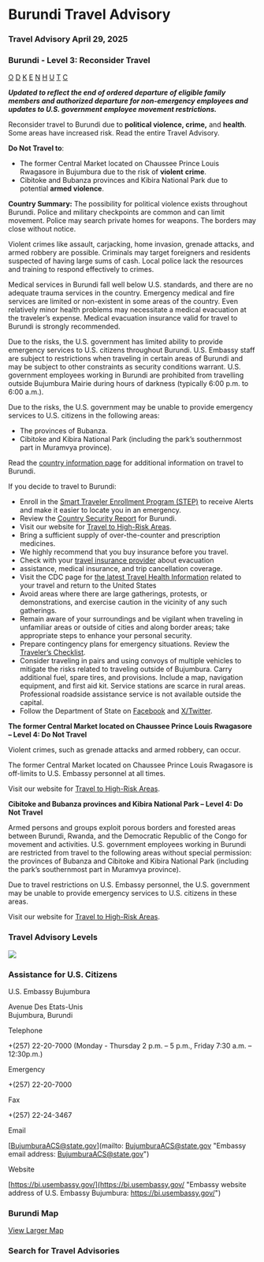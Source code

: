 # Burundi Travel Advisory

### Travel Advisory April 29, 2025

### Burundi - Level 3: Reconsider Travel

[O](javascript:void(0); "Tool Tip: Other")
[D](javascript:void(0); "Tool Tip: Wrongful Detention")
[K](javascript:void(0); "Tool Tip: Kidnap and Hostage")
[E](javascript:void(0); "Tool Tip: Event")
[N](javascript:void(0); "Tool Tip: Disaster")
[H](javascript:void(0); "Tool Tip: Health")
[U](javascript:void(0); "Tool Tip: Civil Unrest")
[T](javascript:void(0); "Tool Tip: Terrorism")
[C](javascript:void(0); "Tool Tip: Crimes")

***Updated to reflect the end of ordered departure of eligible family members and authorized departure for non-emergency employees and updates to U.S. government employee movement restrictions.***

Reconsider travel to Burundi due to **political violence, crime,** and **health**. Some areas have increased risk. Read the entire Travel Advisory.

**Do Not Travel to**:

* The former Central Market located on Chaussee Prince Louis Rwagasore in Bujumbura due to the risk of **violent** **crime**.
* Cibitoke and Bubanza provinces and Kibira National Park due to potential **armed violence**.

**Country Summary:** The possibility for political violence exists throughout Burundi. Police and military checkpoints are common and can limit movement. Police may search private homes for weapons. The borders may close without notice.

Violent crimes like assault, carjacking, home invasion, grenade attacks, and armed robbery are possible. Criminals may target foreigners and residents suspected of having large sums of cash. Local police lack the resources and training to respond effectively to crimes.

Medical services in Burundi fall well below U.S. standards, and there are no adequate trauma services in the country. Emergency medical and fire services are limited or non-existent in some areas of the country. Even relatively minor health problems may necessitate a medical evacuation at the traveler’s expense. Medical evacuation insurance valid for travel to Burundi is strongly recommended.

Due to the risks, the U.S. government has limited ability to provide emergency services to U.S. citizens throughout Burundi. U.S. Embassy staff are subject to restrictions when traveling in certain areas of Burundi and may be subject to other constraints as security conditions warrant. U.S. government employees working in Burundi are prohibited from travelling outside Bujumbura Mairie during hours of darkness (typically 6:00 p.m. to 6:00 a.m.).

Due to the risks, the U.S. government may be unable to provide emergency services to U.S. citizens in the following areas:

* The provinces of Bubanza.
* Cibitoke and Kibira National Park (including the park’s southernmost part in Muramvya province).

Read the [country information page](https://travel.state.gov/content/travel/en/international-travel/International-Travel-Country-Information-Pages/Burundi.html) for additional information on travel to Burundi.

If you decide to travel to Burundi:

* Enroll in the [Smart Traveler Enrollment Program (STEP)](https://step.state.gov/step/) to receive Alerts and make it easier to locate you in an emergency.
* Review the [Country Security Report](https://www.osac.gov/Content/Browse/Report?subContentTypes=Country%20Security%20Report) for Burundi.
* Visit our website for [Travel to High-Risk Areas](https://travel.state.gov/content/travel/en/international-travel/before-you-go/travelers-with-special-considerations/high-risk-travelers.html).
* Bring a sufficient supply of over-the-counter and prescription medicines.
* We highly recommend that you buy insurance before you travel.
* Check with your [travel insurance provider](https://travel.state.gov/content/travel/en/international-travel/before-you-go/your-health-abroad/Insurance_Coverage_Overseas.html) about evacuation
* assistance, medical insurance, and trip cancellation coverage.
* Visit the CDC page for [the latest Travel Health Information](https://wwwnc.cdc.gov/travel/destinations/list) related to your travel and return to the United States
* Avoid areas where there are large gatherings, protests, or demonstrations, and exercise caution in the vicinity of any such gatherings.
* Remain aware of your surroundings and be vigilant when traveling in unfamiliar areas or outside of cities and along border areas; take appropriate steps to enhance your personal security.
* Prepare contingency plans for emergency situations. Review the [Traveler’s Checklist](https://travel.state.gov/content/travel/en/international-travel/before-you-go/travelers-checklist.html).
* Consider traveling in pairs and using convoys of multiple vehicles to mitigate the risks related to traveling outside of Bujumbura. Carry additional fuel, spare tires, and provisions. Include a map, navigation equipment, and first aid kit. Service stations are scarce in rural areas. Professional roadside assistance service is not available outside the capital.
* Follow the Department of State on [Facebook](https://www.facebook.com/travelgov) and [X/Twitter](https://x.com/travelgov).

**The former Central Market located on Chaussee Prince Louis Rwagasore – Level 4: Do Not Travel**

Violent crimes, such as grenade attacks and armed robbery, can occur.

The former Central Market located on Chaussee Prince Louis Rwagasore is off-limits to U.S. Embassy personnel at all times.

Visit our website for [Travel to High-Risk Areas](https://travel.state.gov/content/travel/en/international-travel/before-you-go/travelers-with-special-considerations/high-risk-travelers.html).

**Cibitoke and Bubanza provinces and Kibira National Park – Level 4: Do Not Travel**

Armed persons and groups exploit porous borders and forested areas between Burundi, Rwanda, and the Democratic Republic of the Congo for movement and activities. U.S. government employees working in Burundi are restricted from travel to the following areas without special permission: the provinces of Bubanza and Cibitoke and Kibira National Park (including the park’s southernmost part in Muramvya province).

Due to travel restrictions on U.S. Embassy personnel, the U.S. government may be unable to provide emergency services to U.S. citizens in these areas.

Visit our website for [Travel to High-Risk Areas](https://travel.state.gov/content/travel/en/international-travel/before-you-go/travelers-with-special-considerations/high-risk-travelers.html).

### Travel Advisory Levels

[![](/content/dam/NEWTravelAssets/images/travel-levelv2.svg)](/content/travel/en/international-travel/before-you-go/about-our-new-products.html "Travel Advisory Levels")

### Assistance for U.S. Citizens

U.S. Embassy Bujumbura

Avenue Des Etats-Unis  
Bujumbura, Burundi

Telephone

+(257) 22-20-7000 (Monday - Thursday 2 p.m. – 5 p.m., Friday 7:30 a.m. – 12:30p.m.)

Emergency

+(257) 22-20-7000

Fax

+(257) 22-24-3467

Email

[BujumburaACS@state.gov](mailto: BujumburaACS@state.gov "Embassy email address: BujumburaACS@state.gov")

Website

[https://bi.usembassy.gov/](https://bi.usembassy.gov/ "Embassy website address of U.S. Embassy Bujumbura: https://bi.usembassy.gov/")

### Burundi Map

[View Larger Map](https://travelmaps.state.gov/TSGMap/?extent=27.515364597,-4.570886259,32.834636901,-1.785093593 "Map of Burundi")



### Search for Travel Advisories